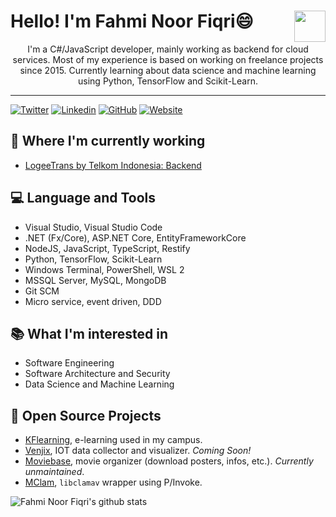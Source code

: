 # Hello! I'm Fahmi Noor Fiqri😄 <img align='right' src="https://media.giphy.com/media/WUlplcMpOCEmTGBtBW/giphy.gif" width="50">

<p align="center">
I'm a C#/JavaScript developer, mainly working as backend for
cloud services. Most of my experience is based on working on
freelance projects since 2015. Currently learning about data
science and machine learning using Python, TensorFlow and
Scikit-Learn.
</p>

---

[![Twitter](https://img.shields.io/twitter/follow/fahminoorfiqri?style=for-the-badge)](https://twitter.com/fahminoorfiqri)
[![Linkedin](https://img.shields.io/badge/-fahminoorfiqri-blue?style=for-the-badge&logo=Linkedin)](https://www.linkedin.com/in/fahmi-noor-fiqri)
[![GitHub](https://img.shields.io/github/followers/fahminlb33?label=follow&style=for-the-badge)](https://github.com/fahminlb33)
[![Website](https://img.shields.io/badge/Website-Kodesiana-blue?style=for-the-badge)](https://kodesiana.com)

## 💼 Where I'm currently working

* [LogeeTrans by Telkom Indonesia: Backend](https://logeetrans.com)

## 💻 Language and Tools

* Visual Studio, Visual Studio Code
* .NET (Fx/Core), ASP.NET Core, EntityFrameworkCore
* NodeJS, JavaScript, TypeScript, Restify
* Python, TensorFlow, Scikit-Learn
* Windows Terminal, PowerShell, WSL 2
* MSSQL Server, MySQL, MongoDB
* Git SCM
* Micro service, event driven, DDD

## 📚 What I'm interested in

* Software Engineering
* Software Architecture and Security
* Data Science and Machine Learning

## 🚄 Open Source Projects

* [KFlearning](https://github.com/fahminlb33/KFlearning), e-learning used in my campus.
* [Venjix](https://github.com/fahminlb33/Venjix), IOT data collector and visualizer. *Coming Soon!*
* [Moviebase](https://github.com/fahminlb33/Moviebase), movie organizer (download posters, infos, etc.). *Currently unmaintained*.
* [MClam](https://github.com/fahminlb33/MClam), `libclamav` wrapper using P/Invoke.

![Fahmi Noor Fiqri's github stats](https://github-readme-stats.vercel.app/api?username=fahminlb33&show_icons=true&hide_border=true)